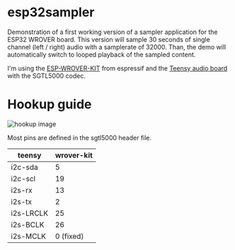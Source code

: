 # esp32sampler

Demonstration of a first working version of a sampler application for the ESP32 WROVER board. This version will sample 30 seconds of single channel (left / right) audio with a samplerate of 32000. Than, the demo will automatically switch to looped playback of the sampled content. 

I'm using the [ESP-WROVER-KIT](https://docs.espressif.com/projects/esp-idf/en/latest/get-started/get-started-wrover-kit.html) from espressif and the [Teensy audio board](https://www.pjrc.com/store/teensy3_audio.html) with the SGTL5000 codec.


# Hookup guide

![hookup image](https://sinneb.github.io/img/wrover_sgtl5000.jpg)

Most pins are defined in the sgtl5000 header file. 

| teensy    | wrover-kit |
|-----------|------------|
| i2c-sda   | 5          |
| i2c-scl   | 19         |
| i2s-rx    | 13         |
| i2s-tx    | 2          |
| i2s-LRCLK | 25         |
| i2s-BCLK  | 26         |
| i2s-MCLK  | 0 (fixed)  |
